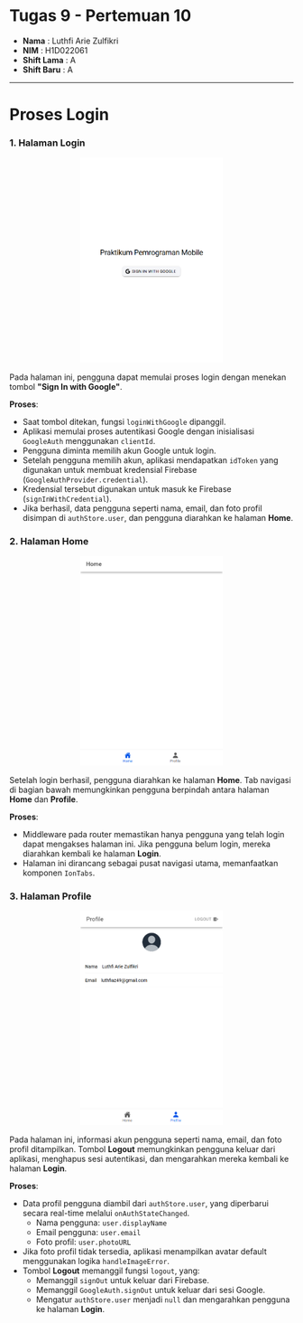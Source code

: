 # Tugas 9 - Pertemuan 10

- **Nama** : Luthfi Arie Zulfikri
- **NIM** : H1D022061
- **Shift Lama** : A
- **Shift Baru** : A

---

# Proses Login

### **1. Halaman Login**

<p align="center">
  <img src="public/login.png" alt="Halaman Login" width="50%" />
</p>

Pada halaman ini, pengguna dapat memulai proses login dengan menekan tombol **"Sign In with Google"**.

**Proses**:

- Saat tombol ditekan, fungsi `loginWithGoogle` dipanggil.
- Aplikasi memulai proses autentikasi Google dengan inisialisasi `GoogleAuth` menggunakan `clientId`.
- Pengguna diminta memilih akun Google untuk login.
- Setelah pengguna memilih akun, aplikasi mendapatkan `idToken` yang digunakan untuk membuat kredensial Firebase (`GoogleAuthProvider.credential`).
- Kredensial tersebut digunakan untuk masuk ke Firebase (`signInWithCredential`).
- Jika berhasil, data pengguna seperti nama, email, dan foto profil disimpan di `authStore.user`, dan pengguna diarahkan ke halaman **Home**.

### **2. Halaman Home**

<p align="center">
  <img src="public/home.png" alt="Halaman Home" width="50%" />
</p>

Setelah login berhasil, pengguna diarahkan ke halaman **Home**. Tab navigasi di bagian bawah memungkinkan pengguna berpindah antara halaman **Home** dan **Profile**.

**Proses**:

- Middleware pada router memastikan hanya pengguna yang telah login dapat mengakses halaman ini. Jika pengguna belum login, mereka diarahkan kembali ke halaman **Login**.
- Halaman ini dirancang sebagai pusat navigasi utama, memanfaatkan komponen `IonTabs`.

### **3. Halaman Profile**

<p align="center">
  <img src="public/profil.png" alt="Halaman Profil" width="50%" />
</p>

Pada halaman ini, informasi akun pengguna seperti nama, email, dan foto profil ditampilkan. Tombol **Logout** memungkinkan pengguna keluar dari aplikasi, menghapus sesi autentikasi, dan mengarahkan mereka kembali ke halaman **Login**.

**Proses**:

- Data profil pengguna diambil dari `authStore.user`, yang diperbarui secara real-time melalui `onAuthStateChanged`.
  - Nama pengguna: `user.displayName`
  - Email pengguna: `user.email`
  - Foto profil: `user.photoURL`
- Jika foto profil tidak tersedia, aplikasi menampilkan avatar default menggunakan logika `handleImageError`.
- Tombol **Logout** memanggil fungsi `logout`, yang:
  - Memanggil `signOut` untuk keluar dari Firebase.
  - Memanggil `GoogleAuth.signOut` untuk keluar dari sesi Google.
  - Mengatur `authStore.user` menjadi `null` dan mengarahkan pengguna ke halaman **Login**.
